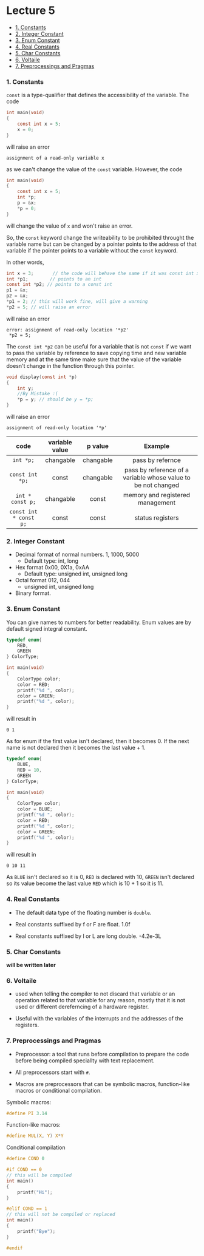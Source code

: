 # Lecture 5
- [1. Constants](#1-constants)
- [2. Integer Constant](#2-integer-constant)
- [3. Enum Constant](#3-enum-constant)
- [4. Real Constants](#4-real-constants)
- [5. Char Constants](#5-char-constants)
- [6. Voltaile](#6-voltaile)
- [7. Preprocessings and Pragmas](#7-preprocessings-and-pragmas)
### 1. Constants

`const` is a type-qualifier that defines the accessibility of the variable. The code

```c
int main(void)
{
    const int x = 5;
    x = 0;
}
```

will raise an error

```
assignment of a read-only variable x
```

as we can't change the value of the `const` variable. However, the code

```c
int main(void)
{
    const int x = 5;
    int *p;
    p = &x;
    *p = 0;
}
```

will change the value of `x` and won't raise an error.

So, the `const` keyword change the writeability to be prohibited throught the variable name but can be changed by a pointer points to the address of that variable if the pointer points to a variable without the `const` keyword.

In other words,

```c
int x = 3;       // the code will behave the same if it was const int x= 3;
int *p1;        // points to an int
const int *p2; // points to a const int
p1 = &x;
p2 = &x; 
*p1 = 2; // this will work fine, will give a warning
*p2 = 5; // will raise an error
```

will raise an error

```
error: assignment of read-only location '*p2'
 *p2 = 5;
```

The `const int *p2` can be useful for a variable that is not `const` if we want to pass the variable by reference to save copying time and new variable memory and at the same time make sure that the value of the variable doesn't change in the function through this pointer.

```c
void display(const int *p)
{
    int y;
    //By Mistake :(
    *p = y; // should be y = *p;
}
```


will raise an error

```
assignment of read-only location '*p'
```

|             code         | variable value |  p value  |                            Example                            |
|:--------------------:|:--------------:|:---------:|:-------------------------------------------------------------:|
|        `int *p;`      |    changable   | changable |                        pass by refernce                       |
|     `const int *p;`   |      const     | changable | pass by reference of a variable whose value to be not changed |
|  `int * const p;`  |    changable   |   const   |                memory and registered management               |
| `const int * const p;` |      const     |   const   |                        status registers                       |



### 2. Integer Constant

* Decimal format of normal numbers. 1, 1000, 5000
  * Default type: int, long
* Hex format 0x00, 0X1a, 0xAA
  * Default type: unsigned int, unsigned long
* Octal format 012, 044 
  * unsigned int, unsigned long
* Binary format.

### 3. Enum Constant

You can give names to numbers for better readability. Enum values are by default signed integral constant.

```c
typedef enum{
    RED,
    GREEN
} ColorType;

int main(void)
{
    ColorType color;
    color = RED;
    printf("%d ", color);
    color = GREEN;
    printf("%d ", color);
}
```

will result in

```
0 1
```

As for enum if the first value isn't declared, then it becomes 0. If the next name is not declared then it becomes the last value + 1.

```c
typedef enum{
    BLUE,
    RED = 10,
    GREEN
} ColorType;

int main(void)
{
    ColorType color;
    color = BLUE;
    printf("%d ", color);
    color = RED;
    printf("%d ", color);
    color = GREEN;
    printf("%d ", color);
}
```

will result in

```
0 10 11
```

As `BLUE` isn't declared so it is 0, `RED` is declared with 10, `GREEN` isn't declared so its value become the last value `RED` which is 10 + 1 so it is 11.

### 4. Real Constants

* The default data type of the floating number is `double`.

* Real constants suffixed by f or F are float. 1.0f

* Real constants suffixed by l or L are long double. -4.2e-3L


### 5. Char Constants
**will be written later**

### 6. Voltaile

* used when telling the compiler to not discard that variable or an operation related to that variable for any reason, mostly that it is not used or different dereferncing of a hardware register.

* Useful with the variables of the interrupts and the addresses of the registers.


### 7. Preprocessings and Pragmas

* Preprocessor: a tool that runs before compilation to prepare the code before being compiled speciallty with text replacement.

* All preprocessors start with `#`.

* Macros are preprocessors that can be symbolic macros, function-like macros or conditional compilation.

Symbolic macros:

```c
#define PI 3.14
```

Function-like macros:

```c
#define MUL(X, Y) X*Y
```

Conditional compilation

```c
#define COND 0

#if COND == 0
// this will be compiled
int main()
{
    printf("Hi");
}

#elif COND == 1
// this will not be compiled or replaced
int main()
{
    printf("Bye");
}

#endif
```

